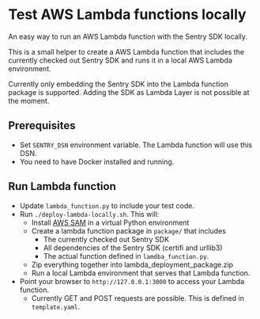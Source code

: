 # Test AWS Lambda functions locally

An easy way to run an AWS Lambda function with the Sentry SDK locally.

This is a small helper to create a AWS Lambda function that includes the
currently checked out Sentry SDK and runs it in a local AWS Lambda environment.

Currently only embedding the Sentry SDK into the Lambda function package
is supported. Adding the SDK as Lambda Layer is not possible at the moment.

## Prerequisites

- Set `SENTRY_DSN` environment variable. The Lambda function will use this DSN.
- You need to have Docker installed and running.

## Run Lambda function

- Update `lambda_function.py` to include your test code.
- Run `./deploy-lambda-locally.sh`. This will:
    - Install [AWS SAM](https://aws.amazon.com/serverless/sam/) in a virtual Python environment
    - Create a lambda function package in `package/` that includes
        - The currently checked out Sentry SDK
        - All dependencies of the Sentry SDK (certifi and urllib3)
        - The actual function defined in `lamdba_function.py`.
    - Zip everything together into lambda_deployment_package.zip
    - Run a local Lambda environment that serves that Lambda function.
- Point your browser to `http://127.0.0.1:3000` to access your Lambda function.
    - Currently GET and POST requests are possible. This is defined in `template.yaml`.

